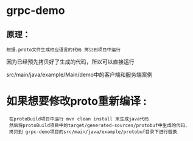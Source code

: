 # grpc-demo
## 原理：
```
根据.proto文件生成相应语言的代码 拷贝到项目中运行
```
因为已经预先拷贝好了生成的代码，所以可以直接运行  

src/main/java/example/Main/demo中的客户端和服务端案例


# 如果想要修改proto重新编译 :
```
 在protoBuild项目中运行 mvn clean install 来生成java代码
 然后将protoBuild项目中的target/generated-sources/protobuf中生成的代码，
 拷贝到 grpc-demo项目的src/main/java/example/protobuf目录下进行替换
 
```
